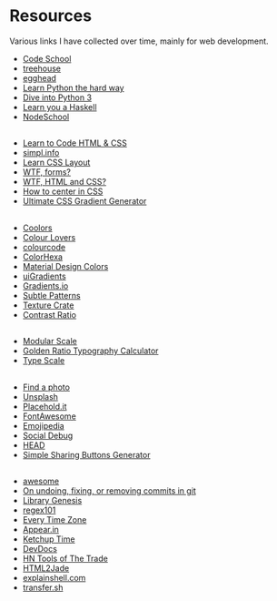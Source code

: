 # Resources

Various links I have collected over time, mainly for web development.

* [Code School](https://www.codeschool.com/)
* [treehouse](https://teamtreehouse.com/)
* [egghead](https://egghead.io/)
* [Learn Python the hard way](http://learnpythonthehardway.org/)
* [Dive into Python 3](http://www.diveintopython3.net/)
* [Learn you a Haskell](http://learnyouahaskell.com/)
* [NodeSchool](http://nodeschool.io/)

##

* [Learn to Code HTML & CSS](http://learn.shayhowe.com/html-css/)
* [simpl.info](https://simpl.info/)
* [Learn CSS Layout](http://learnlayout.com/)
* [WTF, forms?](http://wtfforms.com/)
* [WTF, HTML and CSS?](http://wtfhtmlcss.com/)
* [How to center in CSS](http://howtocenterincss.com/)
* [Ultimate CSS Gradient Generator](http://www.colorzilla.com/gradient-editor/)

##

* [Coolors](https://coolors.co/)
* [Colour Lovers](http://www.colourlovers.com/)
* [colourcode](http://www.colourco.de/)
* [ColorHexa](http://www.colorhexa.com/)
* [Material Design Colors](https://www.materialui.co/)
* [uiGradients](http://uigradients.com/)
* [Gradients.io](http://gradients.io/)
* [Subtle Patterns](http://subtlepatterns.com/)
* [Texture Crate](http://www.texturecrate.com/)
* [Contrast Ratio](http://leaverou.github.io/contrast-ratio/)

##

* [Modular Scale](http://www.modularscale.com/)
* [Golden Ratio Typography Calculator](http://www.pearsonified.com/typography/)
* [Type Scale](http://type-scale.com/)

##

* [Find a photo](http://finda.photo/)
* [Unsplash](https://unsplash.com/)
* [Placehold.it](http://placehold.it/)
* [FontAwesome](http://fontawesome.io/)
* [Emojipedia](http://emojipedia.org/)
* [Social Debug](http://socialdebug.com/)
* [HEAD](https://github.com/joshbuchea/HEAD)
* [Simple Sharing Buttons Generator](https://simplesharingbuttons.com/)

##

* [awesome](https://github.com/sindresorhus/awesome)
* [On undoing, fixing, or removing commits in git](http://sethrobertson.github.io/GitFixUm/fixup.html)
* [Library Genesis](http://gen.lib.rus.ec/)
* [regex101](https://regex101.com/)
* [Every Time Zone](http://everytimezone.com/)
* [Appear.in](https://appear.in/)
* [Ketchup Time](https://ketchuptime.xyz/)
* [DevDocs](https://devdocs.io/)
* [HN Tools of The Trade](https://github.com/cjbarber/ToolsOfTheTrade)
* [HTML2Jade](http://html2jade.org/)
* [explainshell.com](http://explainshell.com/)
* [transfer.sh](https://transfer.sh/)
